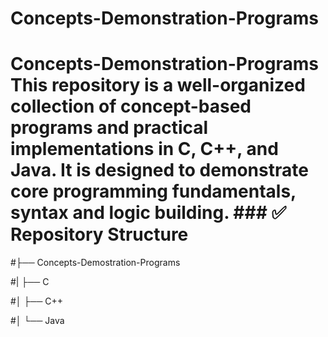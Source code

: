 # Concepts-Demonstration-Programs
# Concepts-Demonstration-Programs  This repository is a well-organized collection of concept-based programs and practical implementations in **C, C++, and Java**. It is designed to demonstrate core programming fundamentals, syntax and logic building.  ### ✅ Repository Structure
#├── Concepts-Demostration-Programs

#|   ├── C
     
#│   ├── C++
     
#│   └── Java

